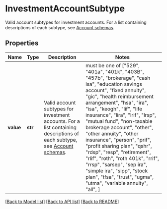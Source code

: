 # InvestmentAccountSubtype

Valid account subtypes for investment accounts. For a list containing descriptions of each subtype, see [Account schemas](https://plaid.com/docs/api/accounts/#StandaloneAccountType-investment).

## Properties
Name | Type | Description | Notes
------------ | ------------- | ------------- | -------------
**value** | **str** | Valid account subtypes for investment accounts. For a list containing descriptions of each subtype, see [Account schemas](https://plaid.com/docs/api/accounts/#StandaloneAccountType-investment). |  must be one of ["529", "401a", "401k", "403B", "457b", "brokerage", "cash isa", "education savings account", "fixed annuity", "gic", "health reimbursement arrangement", "hsa", "ira", "isa", "keogh", "lif", "life insurance", "lira", "lrif", "lrsp", "mutual fund", "non-taxable brokerage account", "other", "other annuity", "other insurance", "person", "prif", "profit sharing plan", "qshr", "rdsp", "resp", "retirement", "rlif", "roth", "roth 401k", "rrif", "rrsp", "sarsep", "sep ira", "simple ira", "sipp", "stock plan", "tfsa", "trust", "ugma", "utma", "variable annuity", "all", ]

[[Back to Model list]](../README.md#documentation-for-models) [[Back to API list]](../README.md#documentation-for-api-endpoints) [[Back to README]](../README.md)


